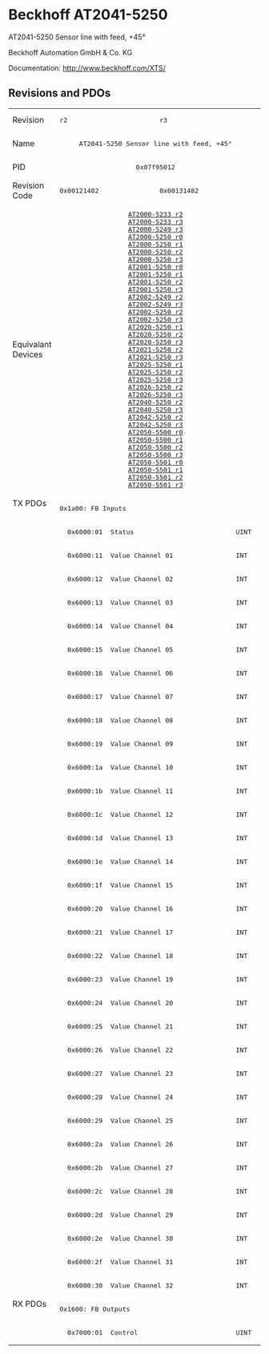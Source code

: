 # Beckhoff AT2041-5250

AT2041-5250 Sensor line with feed, +45°

Beckhoff Automation GmbH & Co. KG

Documentation: <a href="http://www.beckhoff.com/XTS/">http://www.beckhoff.com/XTS/</a>

## Revisions and PDOs
<table>
<tr >
<td class="first">Revision</td>
<td ><pre>r2</pre></td>
<td ><pre>r3</pre></td>
</tr>
<tr >
<td class="first">Name</td>
<td  colspan=2 align="center"><pre>AT2041-5250 Sensor line with feed, +45°</pre></td>
</tr>
<tr >
<td class="first">PID</td>
<td  colspan=2 align="center"><pre>0x07f95012</pre></td>
</tr>
<tr >
<td class="first">Revision Code</td>
<td ><pre>0x00121482</pre></td>
<td ><pre>0x00131482</pre></td>
</tr>
<tr >
<td class="first">Equivalant Devices</td>
<td  colspan=2 align="center"><pre><a href="AT2000-5233">AT2000-5233 r2</a><br/><a href="AT2000-5233">AT2000-5233 r3</a><br/><a href="AT2000-5249">AT2000-5249 r3</a><br/><a href="AT2000-5250">AT2000-5250 r0</a><br/><a href="AT2000-5250">AT2000-5250 r1</a><br/><a href="AT2000-5250">AT2000-5250 r2</a><br/><a href="AT2000-5250">AT2000-5250 r3</a><br/><a href="AT2001-5250">AT2001-5250 r0</a><br/><a href="AT2001-5250">AT2001-5250 r1</a><br/><a href="AT2001-5250">AT2001-5250 r2</a><br/><a href="AT2001-5250">AT2001-5250 r3</a><br/><a href="AT2002-5249">AT2002-5249 r2</a><br/><a href="AT2002-5249">AT2002-5249 r3</a><br/><a href="AT2002-5250">AT2002-5250 r2</a><br/><a href="AT2002-5250">AT2002-5250 r3</a><br/><a href="AT2020-5250">AT2020-5250 r1</a><br/><a href="AT2020-5250">AT2020-5250 r2</a><br/><a href="AT2020-5250">AT2020-5250 r3</a><br/><a href="AT2021-5250">AT2021-5250 r2</a><br/><a href="AT2021-5250">AT2021-5250 r3</a><br/><a href="AT2025-5250">AT2025-5250 r1</a><br/><a href="AT2025-5250">AT2025-5250 r2</a><br/><a href="AT2025-5250">AT2025-5250 r3</a><br/><a href="AT2026-5250">AT2026-5250 r2</a><br/><a href="AT2026-5250">AT2026-5250 r3</a><br/><a href="AT2040-5250">AT2040-5250 r2</a><br/><a href="AT2040-5250">AT2040-5250 r3</a><br/><a href="AT2042-5250">AT2042-5250 r2</a><br/><a href="AT2042-5250">AT2042-5250 r3</a><br/><a href="AT2050-5500">AT2050-5500 r0</a><br/><a href="AT2050-5500">AT2050-5500 r1</a><br/><a href="AT2050-5500">AT2050-5500 r2</a><br/><a href="AT2050-5500">AT2050-5500 r3</a><br/><a href="AT2050-5501">AT2050-5501 r0</a><br/><a href="AT2050-5501">AT2050-5501 r1</a><br/><a href="AT2050-5501">AT2050-5501 r2</a><br/><a href="AT2050-5501">AT2050-5501 r3</a></pre></td>
</tr>
<tr class="txpdo pdosection">
<td class="first" rowspan=34 valign=top>TX PDOs</td>
<td colspan=2 align="left"><pre>0x1a00: FB Inputs</pre></td>
<td></td>
</tr>
<tr class="txpdo">
<td  colspan=2 align="left"><pre>  0x6000:01  Status                          UINT</pre></td>
</tr>
<tr class="txpdo">
<td  colspan=2 align="left"><pre>  0x6000:11  Value Channel 01                INT</pre></td>
</tr>
<tr class="txpdo">
<td  colspan=2 align="left"><pre>  0x6000:12  Value Channel 02                INT</pre></td>
</tr>
<tr class="txpdo">
<td  colspan=2 align="left"><pre>  0x6000:13  Value Channel 03                INT</pre></td>
</tr>
<tr class="txpdo">
<td  colspan=2 align="left"><pre>  0x6000:14  Value Channel 04                INT</pre></td>
</tr>
<tr class="txpdo">
<td  colspan=2 align="left"><pre>  0x6000:15  Value Channel 05                INT</pre></td>
</tr>
<tr class="txpdo">
<td  colspan=2 align="left"><pre>  0x6000:16  Value Channel 06                INT</pre></td>
</tr>
<tr class="txpdo">
<td  colspan=2 align="left"><pre>  0x6000:17  Value Channel 07                INT</pre></td>
</tr>
<tr class="txpdo">
<td  colspan=2 align="left"><pre>  0x6000:18  Value Channel 08                INT</pre></td>
</tr>
<tr class="txpdo">
<td  colspan=2 align="left"><pre>  0x6000:19  Value Channel 09                INT</pre></td>
</tr>
<tr class="txpdo">
<td  colspan=2 align="left"><pre>  0x6000:1a  Value Channel 10                INT</pre></td>
</tr>
<tr class="txpdo">
<td  colspan=2 align="left"><pre>  0x6000:1b  Value Channel 11                INT</pre></td>
</tr>
<tr class="txpdo">
<td  colspan=2 align="left"><pre>  0x6000:1c  Value Channel 12                INT</pre></td>
</tr>
<tr class="txpdo">
<td  colspan=2 align="left"><pre>  0x6000:1d  Value Channel 13                INT</pre></td>
</tr>
<tr class="txpdo">
<td  colspan=2 align="left"><pre>  0x6000:1e  Value Channel 14                INT</pre></td>
</tr>
<tr class="txpdo">
<td  colspan=2 align="left"><pre>  0x6000:1f  Value Channel 15                INT</pre></td>
</tr>
<tr class="txpdo">
<td  colspan=2 align="left"><pre>  0x6000:20  Value Channel 16                INT</pre></td>
</tr>
<tr class="txpdo">
<td  colspan=2 align="left"><pre>  0x6000:21  Value Channel 17                INT</pre></td>
</tr>
<tr class="txpdo">
<td  colspan=2 align="left"><pre>  0x6000:22  Value Channel 18                INT</pre></td>
</tr>
<tr class="txpdo">
<td  colspan=2 align="left"><pre>  0x6000:23  Value Channel 19                INT</pre></td>
</tr>
<tr class="txpdo">
<td  colspan=2 align="left"><pre>  0x6000:24  Value Channel 20                INT</pre></td>
</tr>
<tr class="txpdo">
<td  colspan=2 align="left"><pre>  0x6000:25  Value Channel 21                INT</pre></td>
</tr>
<tr class="txpdo">
<td  colspan=2 align="left"><pre>  0x6000:26  Value Channel 22                INT</pre></td>
</tr>
<tr class="txpdo">
<td  colspan=2 align="left"><pre>  0x6000:27  Value Channel 23                INT</pre></td>
</tr>
<tr class="txpdo">
<td  colspan=2 align="left"><pre>  0x6000:28  Value Channel 24                INT</pre></td>
</tr>
<tr class="txpdo">
<td  colspan=2 align="left"><pre>  0x6000:29  Value Channel 25                INT</pre></td>
</tr>
<tr class="txpdo">
<td  colspan=2 align="left"><pre>  0x6000:2a  Value Channel 26                INT</pre></td>
</tr>
<tr class="txpdo">
<td  colspan=2 align="left"><pre>  0x6000:2b  Value Channel 27                INT</pre></td>
</tr>
<tr class="txpdo">
<td  colspan=2 align="left"><pre>  0x6000:2c  Value Channel 28                INT</pre></td>
</tr>
<tr class="txpdo">
<td  colspan=2 align="left"><pre>  0x6000:2d  Value Channel 29                INT</pre></td>
</tr>
<tr class="txpdo">
<td  colspan=2 align="left"><pre>  0x6000:2e  Value Channel 30                INT</pre></td>
</tr>
<tr class="txpdo">
<td  colspan=2 align="left"><pre>  0x6000:2f  Value Channel 31                INT</pre></td>
</tr>
<tr class="txpdo">
<td  colspan=2 align="left"><pre>  0x6000:30  Value Channel 32                INT</pre></td>
</tr>
<tr class="rxpdo pdosection">
<td class="first" rowspan=2 valign=top>RX PDOs</td>
<td colspan=2 align="left"><pre>0x1600: FB Outputs</pre></td>
<td></td>
</tr>
<tr class="rxpdo">
<td  colspan=2 align="left"><pre>  0x7000:01  Control                         UINT</pre></td>
</tr>
</table>

